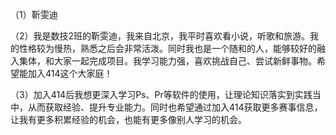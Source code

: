 （1）靳雯迪

（2）我是数技2班的靳雯迪，我来自北京，我平时喜欢看小说，听歌和旅游。我的性格较为慢热，熟悉之后会非常活泼。同时我也是一个随和的人，能够较好的融入集体，和大家一起完成项目。我学习能力强，喜欢挑战自己、尝试新鲜事物。希望能加入414这个大家庭！

（3）加入414后我想更深入学习Ps、Pr等软件的使用，让理论知识落实到实践当中，从而获取经验、提升专业能力。同时也希望通过加入414获取更多赛事信息，让我有更多积累经验的机会，也能有更多像别人学习的机会。